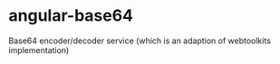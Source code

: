 angular-base64
==============

Base64 encoder/decoder service (which is an adaption of webtoolkits implementation)
